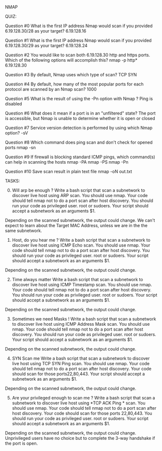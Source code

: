 NMAP



QUIZ:


Question #0
What is the first IP address Nmap would scan if you provided 6.19.128.30/28 as your target?
6.19.128.16

Question #1
What is the first IP address Nmap would scan if you provided 6.19.128.30/29 as your target?
6.19.128.24

Question #2
You would like to scan both 6.19.128.30 http and https ports. Which of the following options will accomplish this?
nmap -p http* 6.19.128.30

Question #3
By default, Nmap uses which type of scan?
TCP SYN

Question #4
By default, how many of the most popular ports for each protocol are scanned by an Nmap scan?
1000

Question #5
What is the result of using the -Pn option with Nmap ?
Ping is disabled

Question #6
What does it mean if a port is in an "unfiltered" state?
The port is accessible, but Nmap is unable to determine whether it is open or closed

Question #7
Service version detection is performed by using which Nmap option?
-sV

Question #8
Which command does ping scan and don't check for opened ports
nmap -sn

Question #9
If firewall is blocking standard ICMP pings, which command(s) can help in scanning the hosts
nmap -PA
nmap -PS
nmap -Pn

Question #10
Save scan result in plain text file
nmap -oN out.txt






TASKS:



0. Will arp be enough ?
Write a bash script that scan a subnetwork to discover live host using ARP scan.
You should use nmap.
Your code should tell nmap not to do a port scan after host discovery.
You should run your code as privileged user. root or sudoers.
Your script should accept a subnetwork as an arguments $1.

Depending on the scanned subnetwork, the output could change.
We can't expect to learn about the Target MAC Address, unless we are in the the same subnetwork.


1. Host, do you hear me ?
Write a bash script that scan a subnetwork to discover live host using ICMP Echo scan.
You should use nmap.
Your code should tell nmap not to do a port scan after host discovery.
You should run your code as privileged user. root or sudoers.
Your script should accept a subnetwork as an arguments $1.

Depending on the scanned subnetwork, the output could change.



2. Time always matter
Write a bash script that scan a subnetwork to discover live host using ICMP Timestamp scan.
You should use nmap.
Your code should tell nmap not to do a port scan after host discovery.
You should run your code as privileged user. root or sudoers.
Your script should accept a subnetwork as an arguments $1.

Depending on the scanned subnetwork, the output could change.


3. Sometimes we need Masks !
Write a bash script that scan a subnetwork to discover live host using ICMP Address Mask scan.
You should use nmap.
Your code should tell nmap not to do a port scan after host discovery.
You should run your code as privileged user. root or sudoers.
Your script should accept a subnetwork as an arguments $1.

Depending on the scanned subnetwork, the output could change.


4. SYN Scan me
Write a bash script that scan a subnetwork to discover live host using TCP SYN Ping scan.
You should use nmap.
Your code should tell nmap not to do a port scan after host discovery.
Your code should scan for those ports22,80,443.
Your script should accept a subnetwork as an arguments $1.

Depending on the scanned subnetwork, the output could change.


5. Are your privileged enough to scan me ?
Write a bash script that scan a subnetwork to discover live host using *TCP ACK Ping * scan.
You should use nmap.
Your code should tell nmap not to do a port scan after host discovery.
Your code should scan for those ports 22,80,443.
You should run your code as privileged user. root or sudoers.
Your script should accept a subnetwork as an arguments $1.

Depending on the scanned subnetwork, the output could change. Unprivileged users have no choice but to complete the 3-way handshake if the port is open.


